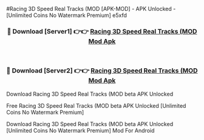 #Racing 3D Speed Real Tracks (MOD [APK-MOD] - APK Unlocked - [Unlimited Coins No Watermark Premium] e5xfd



<div align="center">

<h3>🔴 Download [Server1] 👉👉 <a href="https://momento.my/?title=Racing_3D_Speed_Real_Tracks_(MOD">Racing 3D Speed Real Tracks (MOD Mod Apk</a></h3><br>

<h3>🔴 Download [Server2] 👉👉 <a href="https://momento.my/?title=Racing_3D_Speed_Real_Tracks_(MOD">Racing 3D Speed Real Tracks (MOD Mod Apk</a></h3>
</div>



Download Racing 3D Speed Real Tracks (MOD beta APK Unlocked

Free Racing 3D Speed Real Tracks (MOD beta APK Unlocked [Unlimited Coins No Watermark Premium]

Download Racing 3D Speed Real Tracks (MOD beta APK Unlocked [Unlimited Coins No Watermark Premium] Mod For Android
